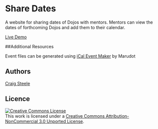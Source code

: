 Share Dates
=============

A website for sharing dates of Dojos with mentors. Mentors can view the dates of forthcoming Dojos and add them to their calendar.<br/>

[Live Demo](http://glasgowcoderdojo.co/dates/) 

##Additional Resources

Event files can be generated using [iCal Event Maker](http://apps.marudot.com/ical/) 
by Marudot <br />

## Authors 
[Craig Steele](https://github.com/Craig88) <br/>


## Licence

<a rel="license" href="http://creativecommons.org/licenses/by-nc/3.0/deed.en_US"><img alt="Creative Commons License" style="border-width:0" src="http://i.creativecommons.org/l/by-nc/3.0/88x31.png" /></a><br />This work is licensed under a <a rel="license" href="http://creativecommons.org/licenses/by-nc/3.0/deed.en_US">Creative Commons Attribution-NonCommercial 3.0 Unported License</a>.

